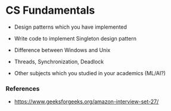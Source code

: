 # CS Fundamentals

* Design patterns which you have implemented
* Write code to implement Singleton design pattern

* Difference between Windows and Unix

* Threads, Synchronization, Deadlock

* Other subjects which you studied in your academics (ML/AI?)


### References
* https://www.geeksforgeeks.org/amazon-interview-set-27/